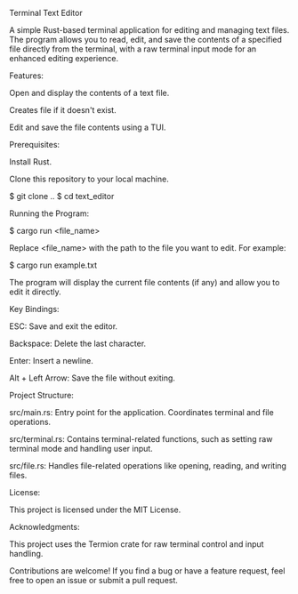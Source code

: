 Terminal Text Editor



A simple Rust-based terminal application for editing and managing text files. The program allows you to read, edit, and save the contents of a specified file directly from the terminal, with a raw terminal input mode for an enhanced editing experience.



Features:



Open and display the contents of a text file.

Creates file if it doesn't exist.

Edit and save the file contents using a TUI.



Prerequisites:



Install Rust.

Clone this repository to your local machine.

$ git clone ..
$ cd text_editor



Running the Program:



$ cargo run <file_name>

Replace <file_name> with the path to the file you want to edit. For example:

$ cargo run example.txt

The program will display the current file contents (if any) and allow you to edit it directly.



Key Bindings:



ESC: Save and exit the editor.

Backspace: Delete the last character.

Enter: Insert a newline.

Alt + Left Arrow: Save the file without exiting.

Project Structure:



src/main.rs: Entry point for the application. Coordinates terminal and file operations.

src/terminal.rs: Contains terminal-related functions, such as setting raw terminal mode and handling user input.

src/file.rs: Handles file-related operations like opening, reading, and writing files.



License:



This project is licensed under the MIT License.



Acknowledgments:



This project uses the Termion crate for raw terminal control and input handling.




Contributions are welcome! If you find a bug or have a feature request, feel free to open an issue or submit a pull request.
